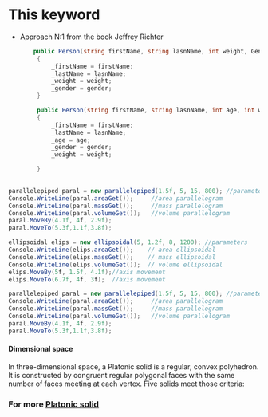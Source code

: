 # This keyword
* Аpproach N:1 from the book Jeffrey Richter

```C#
       public Person(string firstName, string lasnName, int weight, Gender gender) : this()
        {
            _firstName = firstName;
            _lastName = lasnName;
            _weight = weight;
            _gender = gender;
        }

        public Person(string firstName, string lasnName, int age, int weight, Gender gender) : this()
        {
            _firstName = firstName;
            _lastName = lasnName;
            _age = age;
            _gender = gender;
            _weight = weight;

        }
     

parallelepiped paral = new parallelepiped(1.5f, 5, 15, 800); //parameters
Console.WriteLine(paral.areaGet());     //area parallelogram
Console.WriteLine(paral.massGet());     //mass parallelogram
Console.WriteLine(paral.volumeGet());   //volume parallelogram
paral.MoveBy(4.1f, 4f, 2.9f);
paral.MoveTo(5.3f,1.1f,3.8f);
 ```   



```C#
ellipsoidal elips = new ellipsoidal(5, 1.2f, 8, 1200); //parameters
Console.WriteLine(elips.areaGet());    // area ellipsoidal
Console.WriteLine(elips.massGet());    // mass ellipsoidal
Console.WriteLine(elips.volumeGet());  // volume ellipsoidal
elips.MoveBy(5f, 1.5f, 4.1f);//axis movement
elips.MoveTo(6.7f, 4f, 3f);  //axis movement

parallelepiped paral = new parallelepiped(1.5f, 5, 15, 800); //parameters
Console.WriteLine(paral.areaGet());     //area parallelogram
Console.WriteLine(paral.massGet());     //mass parallelogram
Console.WriteLine(paral.volumeGet());   //volume parallelogram
paral.MoveBy(4.1f, 4f, 2.9f);
paral.MoveTo(5.3f,1.1f,3.8f);
 ```        
            
 
#### Dimensional space
 
In three-dimensional space, a Platonic solid is a regular, convex polyhedron. It is constructed by congruent regular polygonal faces with the same number of faces meeting at each vertex. Five solids meet those criteria:

### For more [Platonic solid](https://en.wikipedia.org/wiki/Platonic_solid) <br>
            
